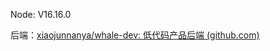Node: V16.16.0

后端：[xiaojunnanya/whale-dev: 低代码产品后端 (github.com)](https://github.com/xiaojunnanya/whale-dev)